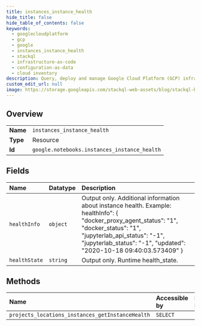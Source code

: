```yaml
---
title: instances_instance_health
hide_title: false
hide_table_of_contents: false
keywords:
  - googlecloudplatform
  - gcp
  - google
  - instances_instance_health
  - stackql
  - infrastructure-as-code
  - configuration-as-data
  - cloud inventory
description: Query, deploy and manage Google Cloud Platform (GCP) infrastructure and resources using SQL
custom_edit_url: null
image: https://storage.googleapis.com/stackql-web-assets/blog/stackql-blog-post-featured-image.png
---
```

  
    

## Overview
<table><tbody>
<tr><td><b>Name</b></td><td><code>instances_instance_health</code></td></tr>
<tr><td><b>Type</b></td><td>Resource</td></tr>
<tr><td><b>Id</b></td><td><code>google.notebooks.instances_instance_health</code></td></tr>
</tbody></table>

## Fields
| Name | Datatype | Description |
|:-----|:---------|:------------|
| `healthInfo` | `object` | Output only. Additional information about instance health. Example: healthInfo": { "docker_proxy_agent_status": "1", "docker_status": "1", "jupyterlab_api_status": "-1", "jupyterlab_status": "-1", "updated": "2020-10-18 09:40:03.573409" } |
| `healthState` | `string` | Output only. Runtime health_state. |
## Methods
| Name | Accessible by | Required Params |
|:-----|:--------------|:----------------|
| `projects_locations_instances_getInstanceHealth` | `SELECT` | `name` |
